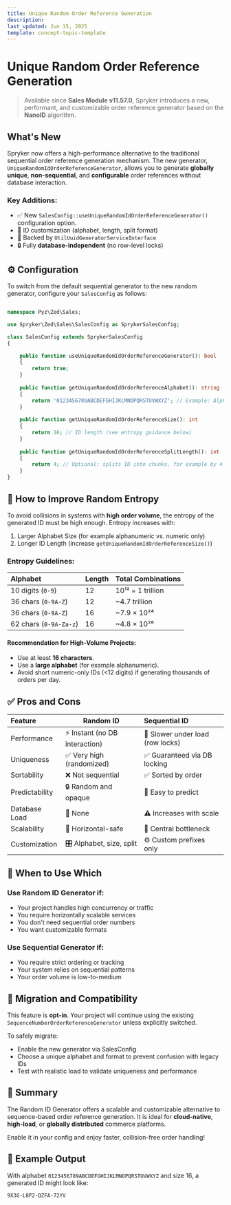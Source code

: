 ```yaml
---
title: Unique Random Order Reference Generation
description: 
last_updated: Jun 15, 2025
template: concept-topic-template
---
```


# Unique Random Order Reference Generation

> Available since **Sales Module v11.57.0**, Spryker introduces a new, performant, and customizable order reference generator based on the **NanoID** algorithm.

## What's New

Spryker now offers a high-performance alternative to the traditional sequential order reference generation mechanism. The new generator, `UniqueRandomIdOrderReferenceGenerator`,
allows you to generate **globally unique**, **non-sequential**, and **configurable** order references without database interaction.

### Key Additions:
- ✅ New `SalesConfig::useUniqueRandomIdOrderReferenceGenerator()` configuration option.
- 🔢 ID customization (alphabet, length, split format)
- 🔌 Backed by `UtilUuidGeneratorServiceInterface`
- 🔒 Fully **database-independent** (no row-level locks)

## ⚙️ Configuration

To switch from the default sequential generator to the new random generator, configure your `SalesConfig` as follows:

```php

namespace Pyz\Zed\Sales;

use Spryker\Zed\Sales\SalesConfig as SprykerSalesConfig;

class SalesConfig extends SprykerSalesConfig
{

    public function useUniqueRandomIdOrderReferenceGenerator(): bool
    {
        return true;
    }
    
    public function getUniqueRandomIdOrderReferenceAlphabet(): string
    {
        return '0123456789ABCDEFGHIJKLMNOPQRSTUVWXYZ'; // Example: Alphanumeric
    }
    
    public function getUniqueRandomIdOrderReferenceSize(): int
    {
        return 16; // ID length (see entropy guidance below)
    }
    
    public function getUniqueRandomIdOrderReferenceSplitLength(): int
    {
        return 4; // Optional: splits ID into chunks, for example by 4 characters: XXXX-XXXX-XXXX-XXXX
    }
}
```

## 🔐 How to Improve Random Entropy
To avoid collisions in systems with **high order volume**, the entropy of the generated ID must be high enough. Entropy increases with:

1. Larger Alphabet Size (for example alphanumeric vs. numeric only)
2. Longer ID Length (increase `getUniqueRandomIdOrderReferenceSize()`)

### Entropy Guidelines:

| Alphabet               | Length | Total Combinations |
|:-----------------------|:-------|:-------------------|
| 10 digits (`0-9`)      | 12     | 10¹² = 1 trillion  |
| 36 chars (`0-9A-Z`)    | 12     | ~4.7 trillion      |
| 36 chars (`0-9A-Z`)    | 16     | ~7.9 × 10²⁴        |
| 62 chars (`0-9A-Za-z`) | 16     | ~4.8 × 10²⁸        |

#### Recommendation for High-Volume Projects:

- Use at least **16 characters**.
- Use a **large alphabet** (for example alphanumeric).
- Avoid short numeric-only IDs (<12 digits) if generating thousands of orders per day.


## ✅ Pros and Cons

| Feature        | Random ID                      | Sequential ID                    |
|:---------------|--------------------------------|:---------------------------------|
| Performance    | ⚡ Instant (no DB interaction)  | 🐢 Slower under load (row locks) |
| Uniqueness     | ✅ Very high (randomized)      | ✅ Guaranteed via DB locking     |
| Sortability    | ❌ Not sequential              | ✅ Sorted by order               |
| Predictability | 🔒 Random and opaque           | 🔢 Easy to predict               |
| Database Load  | 🚫 None                        | ⚠️ Increases with scale          |
| Scalability    | 🚀 Horizontal-safe             | 🚫 Central bottleneck            |
| Customization  | 🎛️ Alphabet, size, split       | ⚙️ Custom prefixes only          |


## 🧠 When to Use Which

### Use Random ID Generator if:
- Your project handles high concurrency or traffic
- You require horizontally scalable services
- You don't need sequential order numbers
- You want customizable formats

### Use Sequential Generator if:
- You require strict ordering or tracking
- Your system relies on sequential patterns
- Your order volume is low-to-medium

## 🔄 Migration and Compatibility

This feature is **opt-in**. Your project will continue using the existing `SequenceNumberOrderReferenceGenerator` unless explicitly switched.

To safely migrate:
- Enable the new generator via SalesConfig
- Choose a unique alphabet and format to prevent confusion with legacy IDs
- Test with realistic load to validate uniqueness and performance

## 📌 Summary
The Random ID Generator offers a scalable and customizable alternative to sequence-based order reference generation.
It is ideal for **cloud-native**, **high-load**, or **globally distributed** commerce platforms.

Enable it in your config and enjoy faster, collision-free order handling!

## 🧪 Example Output
With alphabet `0123456789ABCDEFGHIJKLMNOPQRSTUVWXYZ` and size 16, a generated ID might look like:

```
9X3G-L8P2-QZFA-72YV
```










